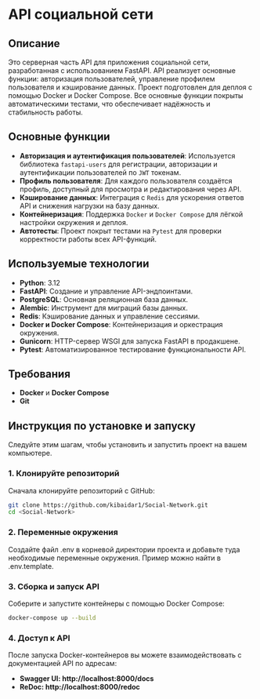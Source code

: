 # API социальной сети

## Описание
Это серверная часть API для приложения социальной сети, разработанная с использованием FastAPI. API реализует основные функции: авторизация пользователей, управление профилем пользователя и кэширование данных. Проект подготовлен для деплоя с помощью Docker и Docker Compose. Все основные функции покрыты автоматическими тестами, что обеспечивает надёжность и стабильность работы.

## Основные функции
- **Авторизация и аутентификация пользователей**: Используется библиотека `fastapi-users` для регистрации, авторизации и аутентификации пользователей по `JWT` токенам.
- **Профиль пользователя**: Для каждого пользователя создаётся профиль, доступный для просмотра и редактирования через API.
- **Кэширование данных**: Интеграция с `Redis` для ускорения ответов API и снижения нагрузки на базу данных.
- **Контейнеризация**: Поддержка `Docker` и `Docker Compose` для лёгкой настройки окружения и деплоя.
- **Автотесты**: Проект покрыт тестами на `Pytest` для проверки корректности работы всех API-функций.

## Используемые технологии
- **Python**: 3.12
- **FastAPI**: Создание и управление API-эндпоинтами.
- **PostgreSQL**: Основная реляционная база данных.
- **Alembic**: Инструмент для миграций базы данных.
- **Redis**: Кэширование данных и управление сессиями.
- **Docker и Docker Compose**: Контейнеризация и оркестрация окружения.
- **Gunicorn**: HTTP-сервер WSGI для запуска FastAPI в продакшене.
- **Pytest**: Автоматизированное тестирование функциональности API.

## Требования
- **Docker** и **Docker Compose**
- **Git**

## Инструкция по установке и запуску

Следуйте этим шагам, чтобы установить и запустить проект на вашем компьютере.

### 1. Клонируйте репозиторий
Сначала клонируйте репозиторий с GitHub:

```bash
git clone https://github.com/kibaidar1/Social-Network.git
cd <Social-Network>
```

### 2. Переменные окружения
Создайте файл .env в корневой директории проекта и добавьте туда необходимые переменные окружения. Пример можно найти в .env.template.

### 3. Сборка и запуск API
Соберите и запустите контейнеры с помощью Docker Compose:

```bash
docker-compose up --build
```

### 4. Доступ к API
После запуска Docker-контейнеров вы можете взаимодействовать с документацией API по адресам:

- **Swagger UI: http://localhost:8000/docs**
- **ReDoc: http://localhost:8000/redoc**
